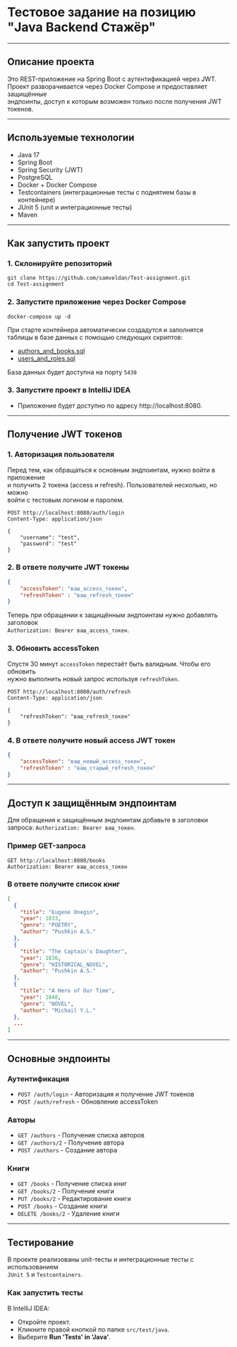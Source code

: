 # Тестовое задание на позицию "Java Backend Стажёр"

---

## Описание проекта
Это REST-приложение на Spring Boot с аутентификацией через JWT. <br>
Проект разворачивается через Docker Compose и предоставляет защищённые <br>
эндпоинты, доступ к которым возможен только после получения JWT токенов.

---

## Используемые технологии
- Java 17
- Spring Boot
- Spring Security (JWT)
- PostgreSQL
- Docker + Docker Compose
- Testcontainers (интеграционные тесты с поднятием базы в контейнере)
- JUnit 5 (unit и интеграционные тесты)
- Maven

---

## Как запустить проект

### 1. Склонируйте репозиторий

```githubexpressionlanguage
git clone https://github.com/samveldan/Test-assignment.git
cd Test-assignment
```

### 2. Запустите приложение через Docker Compose
```githubexpressionlanguage
docker-compose up -d
```
При старте контейнера автоматически создадутся и заполнятся таблицы в базе данных с помощью следующих скриптов:

- [authors_and_books.sql](./docker/authors_and_books.sql)
- [users_and_roles.sql](./docker/users_and_roles.sql)

База данных будет доступна на порту `5430`

### 3. Запустите проект в IntelliJ IDEA
- Приложение будет доступно по адресу http://localhost:8080.

---

## Получение JWT токенов

### 1. Авторизация пользователя
Перед тем, как обращаться к основным эндпоинтам, нужно войти в приложение <br>
и получить 2 токена (access и refresh). Пользователей несколько, но можно <br>
войти с тестовым логином и паролем.
```http request
POST http://localhost:8080/auth/login
Content-Type: application/json

{
    "username": "test",
    "password": "test"
}
```
### 2. В ответе получите JWT токены
```json
{
    "accessToken": "ваш_access_токен",
    "refreshToken" : "ваш_refresh_токен"
}
```
Теперь при обращении к защищённым эндпоинтам нужно добавлять заголовок <br>
`Authorization: Bearer ваш_access_токен`. <br>

### 3. Обновить accessToken
Спустя 30 минут `accessToken` перестаёт быть валидным. Чтобы его обновить <br>
нужно выполнить новый запрос используя `refreshToken`.
```http request
POST http://localhost:8080/auth/refresh
Content-Type: application/json

{
    "refreshToken": "ваш_refresh_токен"
}
```

### 4. В ответе получите новый access JWT токен
```json
{
    "accessToken": "ваш_новый_access_токен",
    "refreshToken" : "ваш_старый_refresh_токен"
}
```

---

## Доступ к защищённым эндпоинтам
Для обращения к защищённым эндпоинтам добавьте в заголовки запроса:
`Authorization: Bearer ваш_токен`.

### Пример GET-запроса
```http request
GET http://localhost:8080/books
Authorization: Bearer ваш_access_токен
```

### В ответе получите список книг
```json
[
  {
    "title": "Eugene Onegin",
    "year": 1833,
    "genre": "POETRY",
    "author": "Pushkin A.S."
  },
  {
    "title": "The Captain's Daughter",
    "year": 1836,
    "genre": "HISTORICAL_NOVEL",
    "author": "Pushkin A.S."
  },
  {
    "title": "A Hero of Our Time",
    "year": 1840,
    "genre": "NOVEL",
    "author": "Michail Y.L."
  },
  ...
]
```

---

## Основные эндпоинты

### Аутентификация
- `POST /auth/login` - Авторизация и получение JWT токенов
- `POST /auth/refresh` - Обновление accessToken

### Авторы
- `GET /authors` - Получение списка авторов
- `GET /authors/2` - Получение автора
- `POST /authors` - Создание автора

### Книги
- `GET /books` - Получение списка книг
- `GET /books/2` - Получение книги
- `PUT /books/2` - Редактирование книги
- `POST /books` - Создание книги
- `DELETE /books/2` - Удаление книги

---

## Тестирование
В проекте реализованы unit-тесты и интеграционные тесты с использованием <br>
`JUnit 5` и `Testcontainers`.

### Как запустить тесты

В IntelliJ IDEA:
- Откройте проект.
- Кликните правой кнопкой по папке `src/test/java`.
- Выберите **Run 'Tests' in 'Java'**.